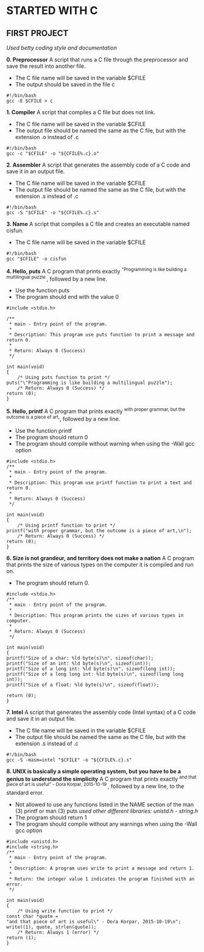 # STARTED WITH C
## FIRST PROJECT

*Used betty coding style and documentation*

**0. Preprocessor**
A script that runs a C file through the preprocessor and save the result into another file.
* The C file name will be saved in the variable $CFILE
* The output should be saved in the file c
```
#!/bin/bash
gcc -E $CFILE > c
```

**1. Compiler**
A script that compiles a C file but does not link.
* The C file name will be saved in the variable $CFILE
* The output file should be named the same as the C file, but with the extension .o instead of .c
```
#!/bin/bash
gcc -c "$CFILE" -o "${CFILE%.c}.o"
```

**2. Assembler**
A script that generates the assembly code of a C code and save it in an output file.
* The C file name will be saved in the variable $CFILE
* The output file should be named the same as the C file, but with the extension .s instead of .c
```
#!/bin/bash
gcc -S "$CFILE" -o "${CFILE%.c}.s"
```

**3. Name**
A script that compiles a C file and creates an executable named cisfun.
* The C file name will be saved in the variable $CFILE
```
#!/bin/bash
gcc "$CFILE" -o cisfun
```

**4. Hello, puts**
A C program that prints exactly <sup> "Programming is like building a multilingual puzzle </sup>, followed by a new line.
* Use the function puts
* The program should end with the value 0
```
#include <stdio.h>

/**
 * main - Entry point of the program.
 *
 * Description: This program use puts function to print a message and return 0.
 *
 * Return: Always 0 (Success)
 */

int main(void)
{
    /* Using puts function to print */
puts("\"Programming is like building a multilingual puzzle");
    /* Return: Always 0 (Success) */
return (0);
}

```

**5. Hello, printf**
A C program that prints exactly <sup> with proper grammar, but the outcome is a piece of art,</sup>, followed by a new line.
* Use the function printf
* The program should return 0
* The program should compile without warning when using the -Wall gcc option
```
#include <stdio.h>
/**
 * main - Entry point of the program.
 *
 * Description: This program use printf function to print a text and return 0.
 *
 * Return: Always 0 (Success)
 */

int main(void)
{
    /* Using printf function to print */
printf("with proper grammar, but the outcome is a piece of art,\n");
    /* Return: Always 0 (Success) */
return (0);
}

```

**6. Size is not grandeur, and territory does not make a nation**
A  C program that prints the size of various types on the computer it is compiled and run on.
* The program should return 0.
```
#include <stdio.h>
/**
 * main - Entry point of the program.
 *
 * Description: This program prints the sizes of various types in computer.
 *
 * Return: Always 0 (Success)
 */

int main(void)
{
printf("Size of a char: %ld byte(s)\n", sizeof(char));
printf("Size of an int: %ld byte(s)\n", sizeof(int));
printf("Size of a long int: %ld byte(s)\n", sizeof(long int));
printf("Size of a long long int: %ld byte(s)\n", sizeof(long long int));
printf("Size of a float: %ld byte(s)\n", sizeof(float));

return (0);
}

```

**7. Intel**
A script that generates the assembly code (Intel syntax) of a C code and save it in an output file.
* The C file name will be saved in the variable $CFILE
* The output file should be named the same as the C file, but with the extension .s instead of .c
```
#!/bin/bash
gcc -S -masm=intel "$CFILE" -o "${CFILE%.c}.s"
```

**8. UNIX is basically a simple operating system, but you have to be a genius to understand the simplicity**
A C program that prints exactly <sup> and that piece of art is useful" - Dora Korpar, 2015-10-19 </sup>, followed by a new line, to the standard error.
* Not allowed to use any functions listed in the NAME section of the man (3) printf or man (3) puts
*used other different libraries: unistd.h - string.h*
* The program should return 1
* The program should compile without any warnings when using the -Wall gcc option
```
#include <unistd.h>
#include <string.h>
/**
 * main - Entry point of the program.
 *
 * Description: A program uses write to print a message and return 1.
 *
 * Return: the integer value 1 indicates the program finished with an error.
 */

int main(void)
{
	/* Using write function to print */
const char *quote =
"and that piece of art is useful\" - Dora Korpar, 2015-10-19\n";
write((1), quote, strlen(quote));
	/* Return: Always 1 (error) */
return (1);
}

```

